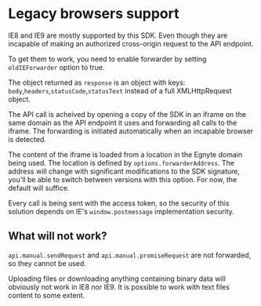 # Legacy browsers support

IE8 and IE9 are mostly supported by this SDK. Even though they are incapable of making an authorized cross-origin request to the API endpoint.

To get them to work, you need to enable forwarder by setting `oldIEForwarder` option to true.

The object returned as `response` is an object with keys: `body`,`headers`,`statusCode`,`statusText` instead of a full XMLHttpRequest object.

The API call is acheived by opening a copy of the SDK in an iframe on the same domain as the API endpoint it uses and forwarding all calls to the iframe. The forwarding is initiated automatically when an incapable browser is detected.

The content of the iframe is loaded from a location in the Egnyte domain being used. The location is defined by `options.forwarderAddress`. The address will change with significant modifications to the SDK signature, you'll be able to switch between versions with this option. For now, the default will suffice.

Every call is being sent with the access token, so the security of this solution depends on IE's `window.postmessage` implementation security.


## What will not work?

`api.manual.sendRequest` and `api.manual.promiseRequest` are not forwarded, so they cannot be used.

Uploading files or downloading anything containing binary data will obviously not work in IE8 nor IE9. It is possible to work with text files content to some extent.
